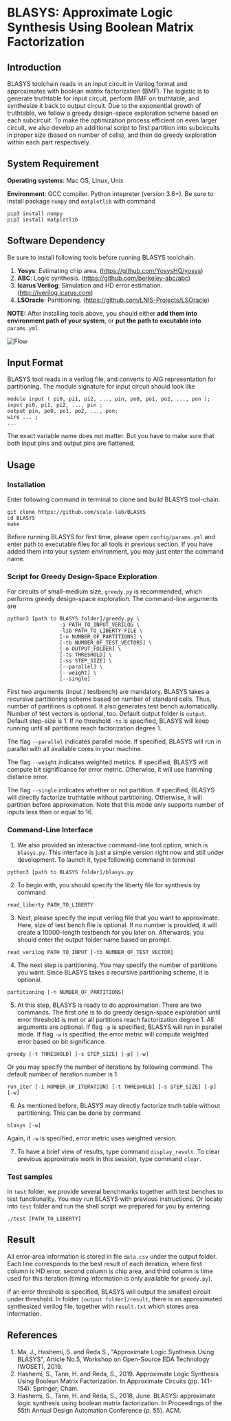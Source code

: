 # BLASYS: Approximate Logic Synthesis Using Boolean Matrix Factorization

## Introduction
BLASYS toolchain reads in an input circuit in Verilog format and approximates with boolean matrix factorization (BMF). The logistic is to generate truthtable for input circuit, perform BMF on truthtable, and synthesize it back to output circuit. Due to the exponential growth of truthtable, we follow a greedy design-space exploration scheme based on each subcircuit. To make the optimization process efficient on even larger circuit, we also develop an additional script to first partition into subcircuits in proper size (based on number of cells), and then do greedy exploration within each part respectively.


## System Requirement
**Operating systems**: Mac OS, Linux, Unix

**Environment**: GCC compiler. Python intepreter (version 3.6+). Be sure to install package ``numpy`` and ``matplotlib`` with command 
```
pip3 install numpy
pip3 install matplotlib
```

## Software Dependency
Be sure to install following tools before running BLASYS toolchain.
1. **Yosys**: Estimating chip area. (https://github.com/YosysHQ/yosys)
2. **ABC**: Logic synthesis. (https://github.com/berkeley-abc/abc)
3. **Icarus Verilog**: Simulation and HD error estimation. (http://iverilog.icarus.com)
4. **LSOracle**: Partitioning. (https://github.com/LNIS-Projects/LSOracle)

**NOTE:** After installing tools above, you should either **add them into environment path of your system**, or **put the path to excutable into** ``params.yml``.

![Flow](https://github.com/scale-lab/BLASYS/blob/master/doc/flow.png?raw=true)

## Input Format
BLASYS tool reads in a verilog file, and converts to AIG representation for partitioning. The module signature for input circuit should look like
```
module input ( pi0, pi1, pi2, ..., pin, po0, po1, po2, ..., pon );
input pi0, pi1, pi2, ..., pin ;
output pin, po0, po1, po2, ..., pon;
wire ... ;
...
```
The exact variable name does not matter. But you have to make sure that both input pins and output pins are flattened.

## Usage
### Installation
Enter following command in terminal to clone and build BLASYS tool-chain.
```
git clone https://github.com/scale-lab/BLASYS
cd BLASYS
make
```
Before running BLASYS for first time, please open ``config/params.yml`` and enter path to executable files for all tools in previous section. If you have added them into your system environment, you may just enter the command name.

### Script for Greedy Design-Space Exploration
For circuits of small-medium size, ``greedy.py`` is recommended, which performs greedy design-space exploration. The command-line arguments are
```
python3 [path to BLASYS folder]/greedy.py \
                 -i PATH_TO_INPUT_VERILOG \
                 -lib PATH_TO_LIBERTY_FILE \
                 [-n NUMBER_OF_PARTITIONS] \
                 [-tb NUMBER_OF_TEST_VECTORS] \
                 [-o OUTPUT_FOLDER] \
                 [-ts THRESHOLD] \
                 [-ss STEP_SIZE] \
                 [--parallel] \ 
                 [--weight] \
                 [--single]
```
First two arguments (input / testbench) are mandatory. BLASYS takes a recursive partitioning scheme based on number of standard cells. Thus, number of partitions is optional. It also generates test bench automatically. Number of test vectors is optional, too. Default output folder is ``output``. Default step-size is 1. If no threshold ``-ts`` is specified, BLASYS will keep running until all partitions reach factorization degree 1. 

The flag ``--parallel`` indicates parallel mode. If specified, BLASYS will run in parallel with all available cores in your machine.

The flag ``--weight`` indicates weighted metrics. If specified, BLASYS will compute bit significance for error metric. Otherwise, it will use hamming distance error.

The flag ``--single`` indicates whether or not partition. If specified, BLASYS will directly factorize truthtable without partitioning. Otherwise, it will partition before approximation. Note that this mode only supports number of inputs less than or equal to 16.

### Command-Line Interface
1. We also provided an interactive command-line tool option, which is ``blasys.py``. This interface is just a simple version right now and still under development. To launch it, type following command in terminal
````
python3 [path to BLASYS folder]/blasys.py
````
2. To begin with, you should specify the liberty file for synthesis by command
````
read_liberty PATH_TO_LIBERTY
````
3. Next, please specify the input verilog file that you want to approximate. Here, size of test bench file is optional. If no number is provided, it will create a 10000-length testbench for you later on. Afterwards, you should enter the output folder name based on prompt.
```
read_verilog PATH_TO_INPUT [-tb NUMBER_OF_TEST_VECTOR]
```
4. The next step is partitioning.  You may specify the number of partitions you want. Since BLASYS takes a recursive partitioning scheme, it is optional.
```
partitioning [-n NUMBER_OF_PARTITIONS]
```
5. At this step, BLASYS is ready to do approximation. There are two commands. The first one is to do greedy design-space exploration until error threshold is met or all partitions reach factorization degree 1. All arguments are optional. If flag ``-p`` is specified, BLASYS will run in parallel mode. If flag ``-w`` is specified, the error metric will compute weighted error based on bit significance.
```
greedy [-t THRESHOLD] [-s STEP_SIZE] [-p] [-w]
```
Or you may specify the number of iterations by following command. The default number of iteration number is 1.
```
run_iter [-i NUMBER_OF_ITERATION] [-t THRESHOLD] [-s STEP_SIZE] [-p] [-w]
```
6. As mentioned before, BLASYS may directly factorize truth table without partitioning. This can be done by command 
```
blasys [-w]
```
Again, if ``-w`` is specified, error metric uses weighted version.

7. To have a brief view of results, type command ``display_result``. To clear previous approximate work in this session, type command ``clear``.

### Test samples
In ``test`` folder, we provide several benchmarks together with test benches to test functionality. You may run BLASYS with previous instructions. Or locate into ``test`` folder and run the shell script we prepared for you by entering
```
./test [PATH_TO_LIBERTY]
```

## Result
All error-area information is stored in file ``data.csv`` under the output folder. Each line corresponds to the best result of each iteration, where first column is HD error, second column is chip area, and third column is time used for this iteration (timing information is only available for ``greedy.py``).

If an error threshold is specified, BLASYS will output the smallest circuit under threshold. In folder ``[output folder]/result``,  there is an approximated synthesized verilog file, together with ``result.txt`` which stores area information.

## References
1. Ma, J., Hashemi, S. and Reda S., "Approximate Logic Synthesis Using BLASYS", Article No.5, Workshop on Open-Source EDA Technology (WOSET), 2019.
2. Hashemi, S., Tann, H. and Reda, S., 2019. Approximate Logic Synthesis Using Boolean Matrix Factorization. In Approximate Circuits (pp. 141-154). Springer, Cham.
3. Hashemi, S., Tann, H. and Reda, S., 2018, June. BLASYS: approximate logic synthesis using boolean matrix factorization. In Proceedings of the 55th Annual Design Automation Conference (p. 55). ACM.
